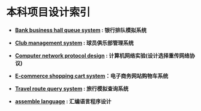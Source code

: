 # 本科项目设计索引

- **[Bank business hall queue system](https://github.com/MrYuan123/Projects_Design/tree/master/Bank_business_hall_queue_system) : 银行排队模拟系统**

- **[Club management system](https://github.com/MrYuan123/Projects_Design/tree/master/Club-management-system) : 球员俱乐部管理系统**

- **[Computer network protocol design](https://github.com/MrYuan123/Projects_Design/tree/master/Computer_network_protocol_design) : 计算机网络实验(设计选择重传网络协议)**

- **[E-commerce shopping cart system](https://github.com/MrYuan123/Projects_Design/tree/master/E-commerce_shopping_cart_system)：电子商务网站购物车系统**

- **[Travel route query system](https://github.com/MrYuan123/Projects_Design/tree/master/Travel_route_query_system) : 旅行模拟查询系统**

- **[assemble language](https://github.com/MrYuan123/Projects_Design/tree/master/assemble_language) : 汇编语言程序设计**

